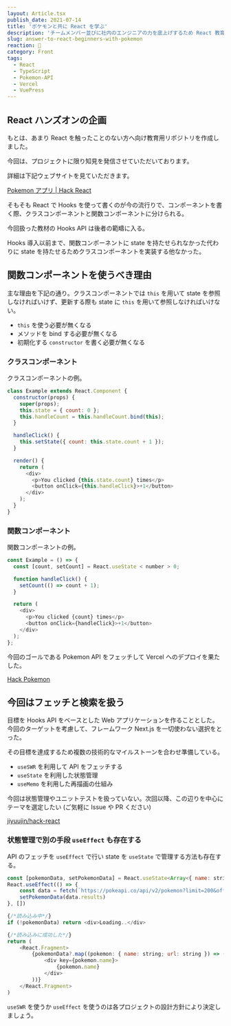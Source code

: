 ```yaml
---
layout: Article.tsx
publish_date: 2021-07-14
title: 'ポケモンと共に React を学ぶ'
description: 'チームメンバー並びに社内のエンジニアの力を底上げするため React 教育にあたって、今回作成したドキュメントサイトを補足する内容となっています。'
slug: answer-to-react-beginners-with-pokemon
reaction: 🦁
category: Front
tags:
  - React
  - TypeScript
  - Pokemon-API
  - Vercel
  - VuePress
---
```


## React ハンズオンの企画

もとは、あまり React を触ったことのない方へ向け教育用リポジトリを作成しました。

今回は、プロジェクトに限り知見を発信させていただいております。

詳細は下記ウェブサイトを見ていただきます。

[Pokemon アプリ | Hack React](https://hack-react.netlify.app/handson/pokemon.html)

そもそも React で Hooks
を使って書くのが今の流行りで、コンポーネントを書く際、クラスコンポーネントと関数コンポーネントに分けられる。

今回扱った教材の Hooks API は後者の範疇に入る。

Hooks 導入以前まで、関数コンポーネントに state を持たせられなかった代わりに
state を持たせるためクラスコンポーネントを実装する他なかった。

## 関数コンポーネントを使うべき理由

主な理由を下記の通り。クラスコンポーネントでは `this` を用いて state
を参照しなければいけず、更新する際も state に `this`
を用いて参照しなければいけない。

- `this` を使う必要が無くなる
- メソッドを bind する必要が無くなる
- 初期化する `constructor` を書く必要が無くなる

### クラスコンポーネント

クラスコンポーネントの例。

```js
class Example extends React.Component {
  constructor(props) {
    super(props);
    this.state = { count: 0 };
    this.handleCount = this.handleCount.bind(this);
  }

  handleClick() {
    this.setState({ count: this.state.count + 1 });
  }

  render() {
    return (
      <div>
        <p>You clicked {this.state.count} times</p>
        <button onClick={this.handleClick}>+1</button>
      </div>
    );
  }
}
```

### 関数コンポーネント

関数コンポーネントの例。

```js
const Example = () => {
  const [count, setCount] = React.useState < number > 0;

  function handleClick() {
    setCount(() => count + 1);
  }

  return (
    <div>
      <p>You clicked {count} times</p>
      <button onClick={handleClick}>+1</button>
    </div>
  );
};
```

今回のゴールである Pokemon API をフェッチして Vercel へのデプロイを果たした。

[Hack Pokemon](https://hack-pokemon.vercel.app)

## 今回はフェッチと検索を扱う

目標を Hooks API をベースとした Web
アプリケーションを作ることとした。今回のターゲットを考慮して、フレームワーク
Next.js を一切使わない選択をとった。

その目標を達成するため複数の技術的なマイルストーンを合わせ準備している。

- `useSWR` を利用して API をフェッチする
- `useState` を利用した状態管理
- `useMemo` を利用した再描画の仕組み

今回は状態管理やユニットテストを扱っていない。次回以降、この辺りを中心にテーマを選定したい
(ご気軽に Issue や PR ください)

[jiyuujin/hack-react](https://github.com/jiyuujin/hack-react)

### 状態管理で別の手段 `useEffect` も存在する

API のフェッチを `useEffect` で行い state を `useState`
で管理する方法も存在する。

```js
const [pokemonData, setPokemonData] = React.useState<Array<{ name: string; url: string }>>()
React.useEffect(() => {
    const data = fetch(`https://pokeapi.co/api/v2/pokemon?limit=200&offset=200`)
    setPokemonData(data.results)
}, [])

{/*読み込み中*/}
if (!pokemonData) return <div>Loading..</div>

{/*読み込みに成功した*/}
return (
    <React.Fragment>
        {pokemonData?.map((pokemon: { name: string; url: string }) => (
            <div key={pokemon.name}>
                {pokemon.name}
            </div>
        ))}
    </React.Fragment>
)
```

`useSWR` を使うか `useEffect`
を使うのは各プロジェクトの設計方針により決定しましょう。
